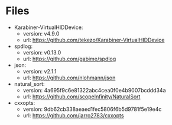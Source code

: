 # Files

* Karabiner-VirtualHIDDevice:
  * version: v4.9.0
  * url: https://github.com/tekezo/Karabiner-VirtualHIDDevice
* spdlog:
  * version: v0.13.0
  * url: https://github.com/gabime/spdlog
* json:
  * version: v2.1.1
  * url: https://github.com/nlohmann/json
* natural_sort:
  * version: 4a695f9c6e81322abc4cea0f0e4b9007bcddd34a
  * url: https://github.com/scopeInfinity/NaturalSort
* cxxopts:
  * version: 9db62cb338aeaed1fec5806f6b5d9781f5e19e4c
  * url: https://github.com/jarro2783/cxxopts
